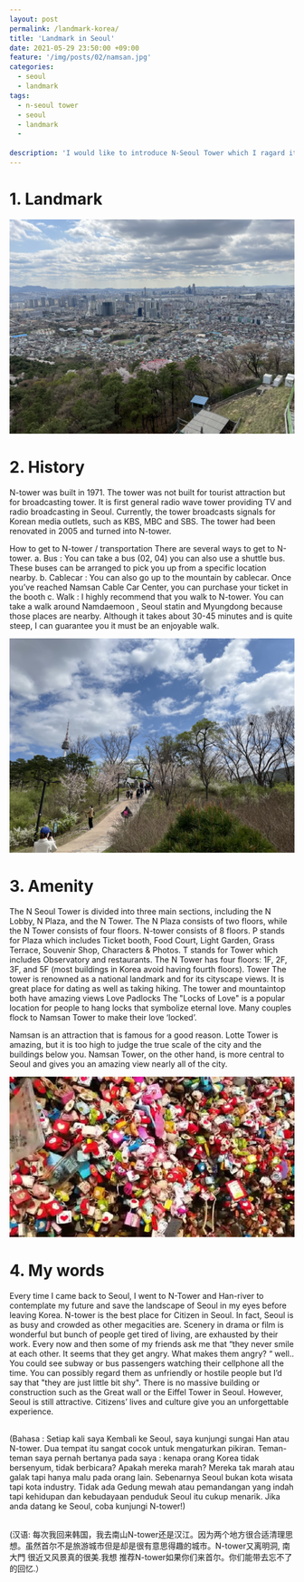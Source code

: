 ```yaml
---
layout: post
permalink: /landmark-korea/
title: 'Landmark in Seoul'
date: 2021-05-29 23:50:00 +09:00
feature: '/img/posts/02/namsan.jpg'
categories:
  - seoul
  - landmark
tags:
  - n-seoul tower
  - seoul
  - landmark
  -

description: 'I would like to introduce N-Seoul Tower which I ragard it as a landmark in Seoul. (saya ingin memperkenalkan N-Seoul Tower yang saya anggap Landmark di Seoul / 我想介绍N-SeoulTower我认为在首尔的landmark。)  .'
---
```


# 1. Landmark


![남산](/img/posts/02/seoul.jpg)
# 2. History
N-tower was built in 1971. The tower was not built for tourist attraction but for broadcasting tower. It is first general radio wave tower providing TV and radio broadcasting in Seoul. Currently, the tower broadcasts signals for Korean media outlets, such as KBS, MBC and SBS. The tower had been renovated in 2005 and turned into N-tower.

How to get to N-tower / transportation
There are several ways to get to N-tower.
a.	Bus : You can take a bus (02, 04) you can also use a shuttle bus. These buses can be arranged to pick you up from a specific location nearby.
b.	Cablecar : You can also go up to the mountain by cablecar. Once you’ve reached Namsan Cable Car Center, you can purchase your ticket in the booth
c.	Walk : I highly recommend that you walk to N-tower. You can take a walk around Namdaemoon , Seoul statin and Myungdong because those places are nearby.  Although it takes about 30-45 minutes and is quite steep, I can guarantee you it must be an enjoyable walk.

![남산](/img/posts/02/namsan1.jpg)
# 3. Amenity
The N Seoul Tower is divided into three main sections, including the N Lobby, N Plaza, and the N Tower. The N Plaza consists of two floors, while the N Tower consists of four floors.
N-tower consists of 8 floors. P stands for Plaza which includes Ticket booth, Food Court, Light Garden, Grass Terrace, Souvenir Shop, Characters & Photos. T stands for Tower which includes Observatory and restaurants. The N Tower has four floors: 1F, 2F, 3F, and 5F (most buildings in Korea avoid having fourth floors).
Tower
The tower is renowned as a national landmark and for its cityscape views. It is great place for dating as well as taking hiking. The tower and mountaintop both have amazing views
Love Padlocks
The "Locks of Love" is a popular location for people to hang locks that symbolize eternal love.
Many couples flock to Namsan Tower to make their love ‘locked’.

Namsan is an attraction that is famous for a good reason.
Lotte Tower is amazing, but it is too high to judge the true scale of the city and the buildings below you. Namsan Tower, on the other hand, is more central to Seoul and gives you an amazing view nearly all of the city.

![열쇠](/img/posts/02/keys.jpg)
# 4. My words
Every time I came back to Seoul, I went to N-Tower and Han-river to contemplate my future and save the landscape of Seoul in my eyes before leaving Korea. N-tower is the best place for Citizen in Seoul.
In fact, Seoul is as busy and crowded as other megacities are. Scenery in drama or film is wonderful but bunch of people get tired of living, are exhausted by their work. Every now and then some of my friends ask me that “they never smile at each other. It seems that they get angry. What makes them angry? “ well..  You could see subway or bus passengers watching their cellphone all the time. You can possibly regard them as unfriendly or hostile people but I’d say that "they are just little bit shy".
There is no massive building or construction such as the Great wall or the Eiffel Tower in Seoul. However, Seoul is still attractive. Citizens’ lives and culture give you an unforgettable experience.

<br>(Bahasa : Setiap kali saya Kembali ke Seoul, saya kunjungi sungai Han atau N-tower. Dua tempat itu sangat cocok untuk mengaturkan pikiran. Teman-teman saya pernah bertanya pada saya : kenapa orang Korea tidak bersenyum, tidak berbicara? Apakah mereka marah? Mereka tak marah atau galak tapi hanya malu pada orang lain. Sebenarnya Seoul bukan kota wisata tapi kota industry. Tidak ada Gedung mewah atau pemandangan yang indah tapi kehidupan dan kebudayaan penduduk Seoul itu cukup menarik. Jika anda datang ke Seoul, coba kunjungi N-tower!)

<br>(汉语: 每次我回来韩国，我去南山N-tower还是汉江。因为两个地方很合适清理思想。虽然首尔不是旅游城市但是却是很有意思得趣的城市。N-tower又离明洞, 南大門 很近又风景真的很美.我想 推荐N-tower如果你们来首尔。你们能带去忘不了的回忆.）
